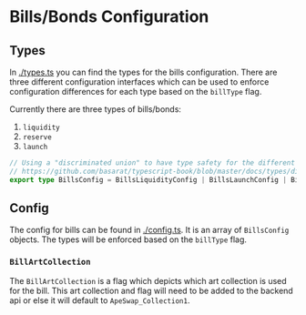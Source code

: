 # Bills/Bonds Configuration

## Types

In [./types.ts](./types.ts) you can find the types for the bills configuration. There are three different configuration interfaces which can be used to enforce configuration differences for each type based on the `billType` flag.

Currently there are three types of bills/bonds:

1. `liquidity`
2. `reserve`
3. `launch`

```ts
// Using a "discriminated union" to have type safety for the different bill types
// https://github.com/basarat/typescript-book/blob/master/docs/types/discriminated-unions.md#discriminated-union
export type BillsConfig = BillsLiquidityConfig | BillsLaunchConfig | BillsReserveConfig
```

## Config

The config for bills can be found in [./config.ts](./config.ts). It is an array of `BillsConfig` objects. The types will be enforced based on the `billType` flag.

### `BillArtCollection`

The `BillArtCollection` is a flag which depicts which art collection is used for the bill. This art collection and flag will need to be added to the backend api or else it will default to `ApeSwap_Collection1`.
